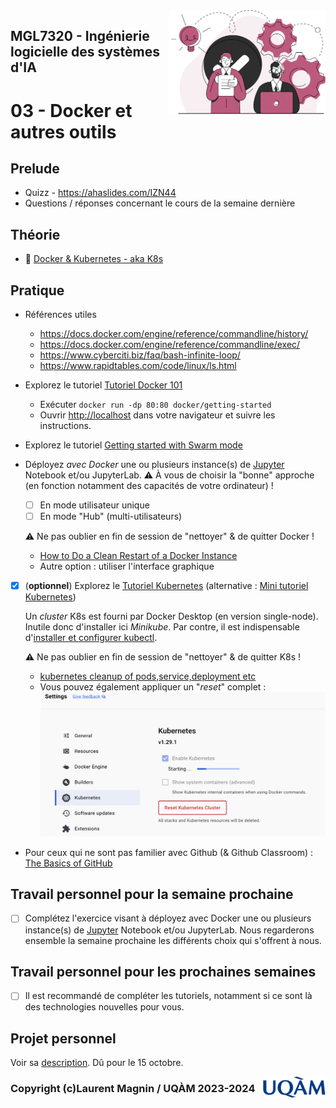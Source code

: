 <img style="float: right;" src="../../images/component_engineering.svg" alt="EngineeringAISystems" width="250"/>

## MGL7320 - Ingénierie logicielle des systèmes d'IA
# 03 - Docker et autres outils

## Prelude

- Quizz - https://ahaslides.com/IZN44
- Questions / réponses concernant le cours de la semaine dernière

## Théorie
- :book: [Docker & Kubernetes - aka K8s](<inf8200_cours3 - docker.pdf>)

## Pratique

- Références utiles
    * https://docs.docker.com/engine/reference/commandline/history/
    * https://docs.docker.com/engine/reference/commandline/exec/
    * https://www.cyberciti.biz/faq/bash-infinite-loop/
    * https://www.rapidtables.com/code/linux/ls.html
 

- Explorez le tutoriel [Tutoriel Docker 101](https://www.docker.com/101-tutorial/)
    - Exécuter ```docker run -dp 80:80 docker/getting-started```
    - Ouvrir [http://localhost](http://localhost) dans votre navigateur et suivre les instructions.

- Explorez le tutoriel [Getting started with Swarm mode](https://docs.docker.com/engine/swarm/swarm-tutorial/)

- Déployez _avec Docker_ une ou plusieurs instance(s) de [Jupyter](https://docs.jupyter.org/en/latest/) Notebook et/ou JupyterLab. :warning: À vous de choisir la "bonne" approche (en fonction notamment des capacités de votre ordinateur) !
    - [ ] En mode utilisateur unique
    - [ ] En mode "Hub" (multi-utilisateurs)

    :warning: Ne pas oublier en fin de session de "nettoyer" & de quitter Docker !
    - [How to Do a Clean Restart of a Docker Instance](https://docs.tibco.com/pub/mash-local/4.3.0/doc/html/docker/GUID-BD850566-5B79-4915-987E-430FC38DAAE4.html)
    - Autre option : utiliser l'interface graphique

- [x] (**optionnel**) Explorez le [Tutoriel Kubernetes](https://kubernetes.io/docs/tutorials/kubernetes-basics/deploy-app/deploy-intro/) (alternative : [Mini tutoriel Kubernetes](./mini_tutoriel_k8s.md))

    Un _cluster_ K8s est fourni par Docker Desktop (en version single-node). Inutile donc d'installer ici _Minikube_. Par contre, il est indispensable d'[installer et configurer kubectl](https://docs.docker.com/desktop/kubernetes/).

    :warning: Ne pas oublier en fin de session de "nettoyer" & de quitter K8s !
    - [kubernetes cleanup of pods,service,deployment etc](https://stackoverflow.com/questions/57014430/kubernetes-cleanup-of-pods-service-deployment-etc)
    - Vous pouvez également appliquer un "_reset_" complet :
![reset_k8s.png](reset_k8s.png)

- Pour ceux qui ne sont pas familier avec Github (& Github Classroom) : [The Basics of GitHub](https://classroom.github.com/a/rxrnLylo)

## Travail personnel pour la semaine prochaine

- [ ] Complétez l'exercice visant à déployez avec Docker une ou plusieurs instance(s) de [Jupyter](https://docs.jupyter.org/en/latest/) Notebook et/ou JupyterLab. Nous regarderons ensemble la semaine prochaine les différents choix qui s'offrent à nous.

## Travail personnel pour les prochaines semaines

- [ ] Il est recommandé de compléter les tutoriels, notamment si ce sont là des technologies nouvelles pour vous.

## Projet personnel

Voir sa [description](../projet_personnel.md). Dû pour le 15 octobre.

<img style="float: right;" align="right" src="../../images/uqam.png" alt="uqàm" width="100"/>

### Copyright (c)Laurent Magnin / UQÀM 2023-2024